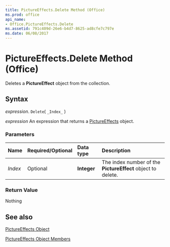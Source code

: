 ```yaml
---
title: PictureEffects.Delete Method (Office)
ms.prod: office
api_name:
- Office.PictureEffects.Delete
ms.assetid: 791c409d-26e6-b4d7-8625-ad8cfe7c797e
ms.date: 06/08/2017
---
```



# PictureEffects.Delete Method (Office)

Deletes a  **PictureEffect** object from the collection.


## Syntax

 _expression_. `Delete`( `_Index_` )

 _expression_ An expression that returns a [PictureEffects](./Office.PictureEffects.md) object.


### Parameters



|Name|Required/Optional|Data type|Description|
|:-----|:-----|:-----|:-----|
| _Index_|Optional|**Integer**|The index number of the  **PictureEffect** object to delete.|

### Return Value

Nothing


## See also


[PictureEffects Object](Office.PictureEffects.md)



[PictureEffects Object Members](./overview/Library-Reference/pictureeffects-members-office.md)

